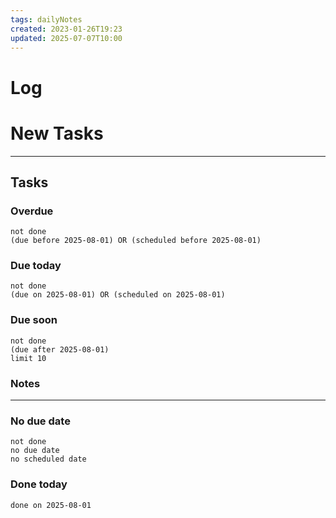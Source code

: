 ```yaml
---
tags: dailyNotes
created: 2023-01-26T19:23
updated: 2025-07-07T10:00
---
```

# Log


# New Tasks


----
## Tasks
### Overdue
```tasks
not done
(due before 2025-08-01) OR (scheduled before 2025-08-01)
```

### Due today
```tasks
not done
(due on 2025-08-01) OR (scheduled on 2025-08-01)
```

### Due soon
```tasks
not done
(due after 2025-08-01)
limit 10
```

### Notes

----
### No due date
```tasks
not done
no due date
no scheduled date
```

### Done today
```tasks
done on 2025-08-01
```
